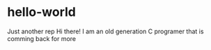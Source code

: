 # hello-world
Just another rep
Hi there! I am an old generation C programer that is comming back for more
